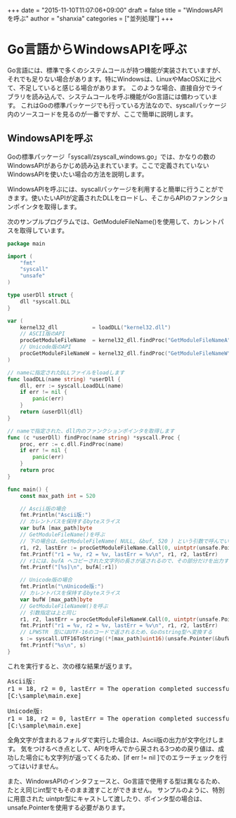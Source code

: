 +++
date = "2015-11-10T11:07:06+09:00"
draft = false
title = "WindowsAPIを呼ぶ"
author = "shanxia"
categories = ["並列処理"]
+++

# Go言語からWindowsAPIを呼ぶ
Go言語には、標準で多くのシステムコールが持つ機能が実装されていますが、それでも足りない場合があります。特にWindowsは、LinuxやMacOSXに比べて、不足していると感じる場合があります。
このような場合、直接自分でライブラリを読み込んで、システムコールを呼ぶ機能がGo言語には備わっています。
これはGoの標準パッケージでも行っている方法なので、syscallパッケージ内のソースコードを見るのが一番ですが、ここで簡単に説明します。

## WindowsAPIを呼ぶ
Goの標準パッケージ「syscall/zsyscall_windows.go」では、かなりの数のWindowsAPIがあらかじめ読み込まれています。ここで定義されていないWindowsAPIを使いたい場合の方法を説明します。

WindowsAPIを呼ぶには、syscallパッケージを利用すると簡単に行うことができます。使いたいAPIが定義されたDLLをロードし、そこからAPIのファンクションポインタを取得します。

次のサンプルプログラムでは、GetModuleFileName()を使用して、カレントパスを取得しています。

```go
package mainimport (	"fmt"	"syscall"	"unsafe")type userDll struct {	dll *syscall.DLL}var (	kernel32_dll           = loadDLL("kernel32.dll")
	// ASCII版のAPI	procGetModuleFileName  = kernel32_dll.findProc("GetModuleFileNameA")	// Unicode版のAPI	procGetModuleFileNameW = kernel32_dll.findProc("GetModuleFileNameW"))// nameに指定されたDLLファイルをloadしますfunc loadDLL(name string) *userDll {	dll, err := syscall.LoadDLL(name)	if err != nil {		panic(err)	}	return &userDll{dll}}// nameで指定された、dll内のファンクションポインタを取得しますfunc (c *userDll) findProc(name string) *syscall.Proc {	proc, err := c.dll.FindProc(name)	if err != nil {		panic(err)	}	return proc}func main() {	const max_path int = 520	// Ascii版の場合	fmt.Println("Ascii版:")	// カレントパスを保持するbyteスライス	var bufA [max_path]byte	// GetModuleFileName()を呼ぶ	// 下の場合は、GetModuleFileName( NULL, &buf, 520 ) という引数で呼んでいる	r1, r2, lastErr := procGetModuleFileName.Call(0, uintptr(unsafe.Pointer(&bufA)), (uintptr)(max_path))	fmt.Printf("r1 = %v, r2 = %v, lastErr = %v\n", r1, r2, lastErr)	// r1には、bufA へコピーされた文字列の長さが返されるので、その部分だけを出力する	fmt.Printf("[%s]\n", bufA[:r1])	// Unicode版の場合	fmt.Println("\nUnicode版:")	// カレントパスを保持するbyteスライス	var bufW [max_path]byte	// GetModuleFileNameW()を呼ぶ	// 引数指定は上と同じ	r1, r2, lastErr = procGetModuleFileNameW.Call(0, uintptr(unsafe.Pointer(&bufW)), (uintptr)(max_path))	fmt.Printf("r1 = %v, r2 = %v, lastErr = %v\n", r1, r2, lastErr)	// LPWSTR　型にはUTF-16のコードで返されるため、Goのstring型へ変換する	s := syscall.UTF16ToString((*[max_path]uint16)(unsafe.Pointer(&bufW[0]))[:r1])	fmt.Printf("%s\n", s)}```
これを実行すると、次の様な結果が返ります。

<pre class="output">
Ascii版:r1 = 18, r2 = 0, lastErr = The operation completed successfully.[C:\sample\main.exe]Unicode版:r1 = 18, r2 = 0, lastErr = The operation completed successfully.[C:\sample\main.exe]
</pre>

全角文字が含まれるフォルダで実行した場合は、Ascii版の出力が文字化けします。
気をつけるべき点として、APIを呼んでから戻される3つめの戻り値は、成功した場合にも文字列が返ってくるため、[if err != nil ]でのエラーチェックを行ってはいけません。

また、WindowsAPIのインタフェースと、Go言語で使用する型は異なるため、たとえ同じint型でもそのまま渡すことができません。
サンプルのように、特別に用意された uintptr型にキャストして渡したり、ポインタ型の場合は、unsafe.Pointerを使用する必要があります。

